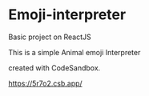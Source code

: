 # Emoji-interpreter
Basic project on ReactJS 

This is a simple Animal emoji Interpreter

created with CodeSandbox.

https://5r7o2.csb.app/
